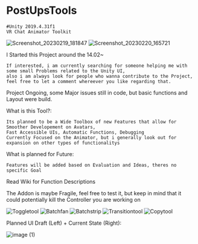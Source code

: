 

# PostUpsTools

    #Unity 2019.4.31f1
    VR Chat Animator Toolkit
    
![Screenshot_20230219_181847](https://user-images.githubusercontent.com/93488236/219963956-e4af767e-dda0-429f-97a3-45307c3b1e72.png)
![Screenshot_20230220_165721](https://user-images.githubusercontent.com/93488236/220152804-753facf6-e5d3-430d-ba27-a471a4e208ed.png)



    
I Started this Project around the 14.02~


    If interested, i am currently searching for someone helping me with some small Problems related to the Unity UI,
    also i am always look for people who wanna contribute to the Project, feel free to let a comment whereever you like regarding that.

Project Ongoing, some Major issues still in code,
but basic functions and Layout were build.



What is this Tool?:

    Its planned to be a Wide Toolbox of new Features that allow for Smoother Developement on Avatars,
    Fast Accessible UIs, Automatic Functions, Debugging
    Currently Focused on the Animator, but i generally look out for expansion on other types of functionalitys



What is planned for Future:

    Features will be added based on Evaluation and Ideas, theres no specific Goal





Read Wiki for Function Descriptions

The Addon is maybe Fragile, feel free to test it, but keep in mind that it could potentially kill the Controller you are working on



![Toggletool](https://user-images.githubusercontent.com/93488236/219905831-5e3f1d23-7fbe-4797-81aa-68c45b08acac.gif)
![Batchfan](https://user-images.githubusercontent.com/93488236/219905899-a3afbe25-548f-4605-a2fa-6bee4119d5af.gif)
![Batchstrip](https://user-images.githubusercontent.com/93488236/219905904-3db15bb5-5f18-4100-aa27-eae5a1083f31.gif)
![Transitiontool](https://user-images.githubusercontent.com/93488236/219905838-c059e404-a1bc-4b60-a222-21e915c36765.gif)
![Copytool](https://user-images.githubusercontent.com/93488236/219905847-48b6781d-e72a-49fd-a9e7-9515c79bac03.gif)

Planned UI Draft (Left) + Current State (Right):

![image (1)](https://user-images.githubusercontent.com/93488236/219712399-c7f26b39-8079-43fc-b58b-effd4a22cdd2.png)
